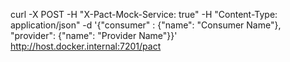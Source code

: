 curl  -X POST         -H "X-Pact-Mock-Service: true"         -H "Content-Type: application/json" -d '{"consumer" : {"name": "Consumer Name"}, "provider": {"name": "Provider Name"}}'         http://host.docker.internal:7201/pact
